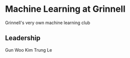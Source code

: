 # Machine Learning at Grinnell

Grinnell's very own machine learning club

## Leadership
Gun Woo Kim
Trung Le